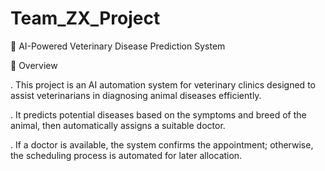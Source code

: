 # Team_ZX_Project

🐾 AI-Powered Veterinary Disease Prediction System

📘 Overview

. This project is an AI automation system for veterinary clinics designed to assist veterinarians in diagnosing animal diseases efficiently.

. It predicts potential diseases based on the symptoms and breed of the animal, then automatically assigns a suitable doctor.

. If a doctor is available, the system confirms the appointment; otherwise, the scheduling process is automated for later allocation.
